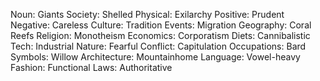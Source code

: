 Noun: Giants
Society: Shelled
Physical: Exilarchy
Positive: Prudent
Negative: Careless
Culture: Tradition
Events: Migration
Geography: Coral Reefs
Religion: Monotheism
Economics: Corporatism
Diets: Cannibalistic
Tech: Industrial
Nature: Fearful
Conflict: Capitulation
Occupations: Bard
Symbols: Willow
Architecture: Mountainhome
Language: Vowel-heavy
Fashion: Functional
Laws: Authoritative